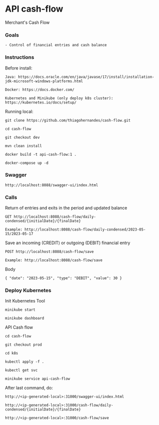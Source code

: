 # API cash-flow
Merchant's Cash Flow

### Goals
    - Control of financial entries and cash balance

### Instructions

Before install:

`Java: https://docs.oracle.com/en/java/javase/17/install/installation-jdk-microsoft-windows-platforms.html`

`Docker: https://docs.docker.com/`

`Kubernetes and Minikube (only deploy k8s cluster): https://kubernetes.io/docs/setup/`

Running local:

`git clone https://github.com/thiagohernandes/cash-flow.git`

`cd cash-flow`

`git checkout dev`

`mvn clean install`

`docker build -t api-cash-flow:1 .`

`docker-compose up -d`

### Swagger

`http://localhost:8088/swagger-ui/index.html`

### Calls

Return of entries and exits in the period and updated balance

`GET http://localhost:8088/cash-flow/daily-condensed/{initialDate}/{finalDate}`

`Example: http://localhost:8088/cash-flow/daily-condensed/2023-05-15/2023-05-17`

Save an incoming (CREDIT) or outgoing (DEBIT) financial entry

`POST http://localhost:8088/cash-flow/save`

`Example: http://localhost:8088/cash-flow/save`

Body

`{
"date": "2023-05-15",
"type": "DEBIT",
"value": 30
}`

### Deploy Kubernetes

Init Kubernetes Tool

`minikube start`

`minikube dashboard`

API Cash flow

`cd cash-flow`

`git checkout prod`

`cd k8s`

`kubectl apply -f .`

`kubectl get svc`

`minikube service api-cash-flow`

After last command, do:

`http://<ip-generated-local>:31000/swagger-ui/index.html`

`http://<ip-generated-local>:31000/cash-flow/daily-condensed/{initialDate}/{finalDate}`

`http://<ip-generated-local>:31000/cash-flow/save`

